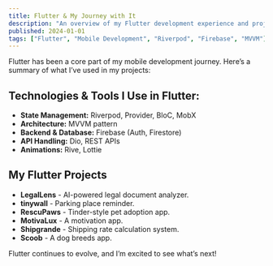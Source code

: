 ```yaml
---
title: Flutter & My Journey with It
description: "An overview of my Flutter development experience and projects."
published: 2024-01-01
tags: ["Flutter", "Mobile Development", "Riverpod", "Firebase", "MVVM"]
---
```


Flutter has been a core part of my mobile development journey. Here’s a summary of what I’ve used in my projects:

## Technologies & Tools I Use in Flutter:
- **State Management:** Riverpod, Provider, BloC, MobX
- **Architecture:** MVVM pattern
- **Backend & Database:** Firebase (Auth, Firestore)
- **API Handling:** Dio, REST APIs
- **Animations:** Rive, Lottie

## My Flutter Projects
- **LegalLens** - AI-powered legal document analyzer.
- **tinywall** - Parking place reminder.
- **RescuPaws** - Tinder-style pet adoption app.
- **MotivaLux** - A motivation app.
- **Shipgrande** - Shipping rate calculation system.
- **Scoob** - A dog breeds app.

Flutter continues to evolve, and I’m excited to see what’s next!
